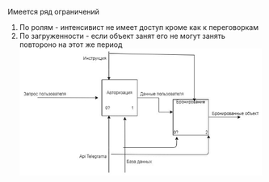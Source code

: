 Имеется ряд ограничений
1. По ролям - интенсивист не имеет доступ кроме как к переговоркам
2. По загруженности - если объект занят его не могут занять повтороно на этот же период
![cron1](cron1.png)
